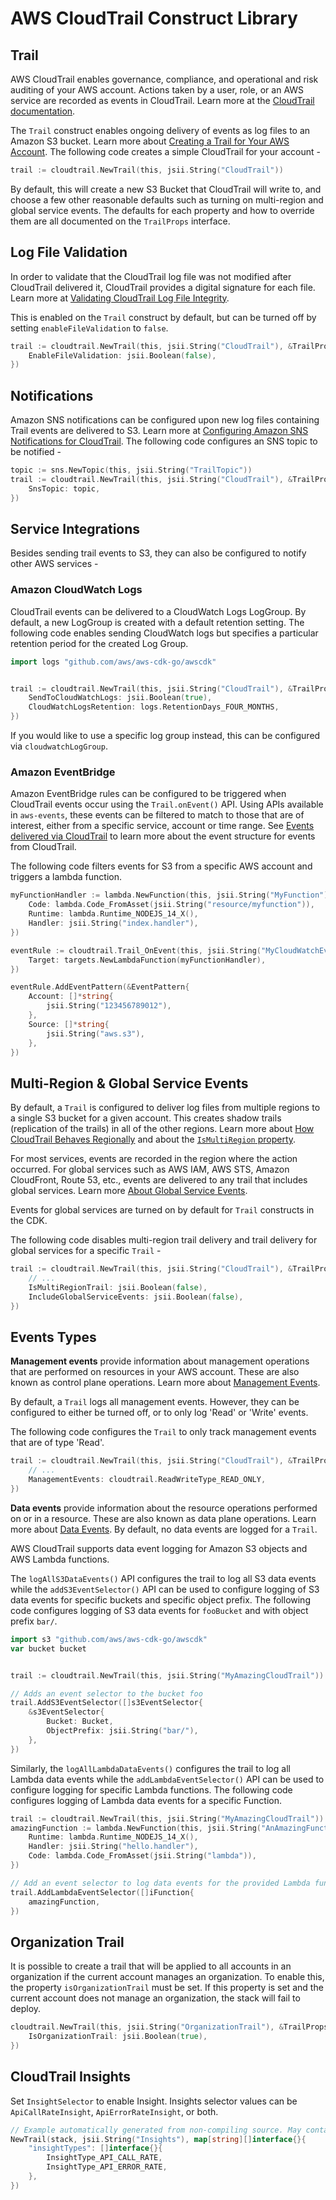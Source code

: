 # AWS CloudTrail Construct Library

## Trail

AWS CloudTrail enables governance, compliance, and operational and risk auditing of your AWS account. Actions taken by
a user, role, or an AWS service are recorded as events in CloudTrail. Learn more at the [CloudTrail
documentation](https://docs.aws.amazon.com/awscloudtrail/latest/userguide/cloudtrail-user-guide.html).

The `Trail` construct enables ongoing delivery of events as log files to an Amazon S3 bucket. Learn more about [Creating
a Trail for Your AWS Account](https://docs.aws.amazon.com/awscloudtrail/latest/userguide/cloudtrail-create-and-update-a-trail.html).
The following code creates a simple CloudTrail for your account -

```go
trail := cloudtrail.NewTrail(this, jsii.String("CloudTrail"))
```

By default, this will create a new S3 Bucket that CloudTrail will write to, and choose a few other reasonable defaults
such as turning on multi-region and global service events.
The defaults for each property and how to override them are all documented on the `TrailProps` interface.

## Log File Validation

In order to validate that the CloudTrail log file was not modified after CloudTrail delivered it, CloudTrail provides a
digital signature for each file. Learn more at [Validating CloudTrail Log File
Integrity](https://docs.aws.amazon.com/awscloudtrail/latest/userguide/cloudtrail-log-file-validation-intro.html).

This is enabled on the `Trail` construct by default, but can be turned off by setting `enableFileValidation` to `false`.

```go
trail := cloudtrail.NewTrail(this, jsii.String("CloudTrail"), &TrailProps{
	EnableFileValidation: jsii.Boolean(false),
})
```

## Notifications

Amazon SNS notifications can be configured upon new log files containing Trail events are delivered to S3.
Learn more at [Configuring Amazon SNS Notifications for
CloudTrail](https://docs.aws.amazon.com/awscloudtrail/latest/userguide/configure-sns-notifications-for-cloudtrail.html).
The following code configures an SNS topic to be notified -

```go
topic := sns.NewTopic(this, jsii.String("TrailTopic"))
trail := cloudtrail.NewTrail(this, jsii.String("CloudTrail"), &TrailProps{
	SnsTopic: topic,
})
```

## Service Integrations

Besides sending trail events to S3, they can also be configured to notify other AWS services -

### Amazon CloudWatch Logs

CloudTrail events can be delivered to a CloudWatch Logs LogGroup. By default, a new LogGroup is created with a
default retention setting. The following code enables sending CloudWatch logs but specifies a particular retention
period for the created Log Group.

```go
import logs "github.com/aws/aws-cdk-go/awscdk"


trail := cloudtrail.NewTrail(this, jsii.String("CloudTrail"), &TrailProps{
	SendToCloudWatchLogs: jsii.Boolean(true),
	CloudWatchLogsRetention: logs.RetentionDays_FOUR_MONTHS,
})
```

If you would like to use a specific log group instead, this can be configured via `cloudwatchLogGroup`.

### Amazon EventBridge

Amazon EventBridge rules can be configured to be triggered when CloudTrail events occur using the `Trail.onEvent()` API.
Using APIs available in `aws-events`, these events can be filtered to match to those that are of interest, either from
a specific service, account or time range. See [Events delivered via
CloudTrail](https://docs.aws.amazon.com/AmazonCloudWatch/latest/events/EventTypes.html#events-for-services-not-listed)
to learn more about the event structure for events from CloudTrail.

The following code filters events for S3 from a specific AWS account and triggers a lambda function.

```go
myFunctionHandler := lambda.NewFunction(this, jsii.String("MyFunction"), &FunctionProps{
	Code: lambda.Code_FromAsset(jsii.String("resource/myfunction")),
	Runtime: lambda.Runtime_NODEJS_14_X(),
	Handler: jsii.String("index.handler"),
})

eventRule := cloudtrail.Trail_OnEvent(this, jsii.String("MyCloudWatchEvent"), &OnEventOptions{
	Target: targets.NewLambdaFunction(myFunctionHandler),
})

eventRule.AddEventPattern(&EventPattern{
	Account: []*string{
		jsii.String("123456789012"),
	},
	Source: []*string{
		jsii.String("aws.s3"),
	},
})
```

## Multi-Region & Global Service Events

By default, a `Trail` is configured to deliver log files from multiple regions to a single S3 bucket for a given
account. This creates shadow trails (replication of the trails) in all of the other regions. Learn more about [How
CloudTrail Behaves Regionally](https://docs.aws.amazon.com/awscloudtrail/latest/userguide/cloudtrail-concepts.html#cloudtrail-concepts-regional-and-global-services)
and about the [`IsMultiRegion`
property](https://docs.aws.amazon.com/AWSCloudFormation/latest/UserGuide/aws-resource-cloudtrail-trail.html#cfn-cloudtrail-trail-ismultiregiontrail).

For most services, events are recorded in the region where the action occurred. For global services such as AWS IAM,
AWS STS, Amazon CloudFront, Route 53, etc., events are delivered to any trail that includes global services. Learn more
[About Global Service Events](https://docs.aws.amazon.com/awscloudtrail/latest/userguide/cloudtrail-concepts.html#cloudtrail-concepts-global-service-events).

Events for global services are turned on by default for `Trail` constructs in the CDK.

The following code disables multi-region trail delivery and trail delivery for global services for a specific `Trail` -

```go
trail := cloudtrail.NewTrail(this, jsii.String("CloudTrail"), &TrailProps{
	// ...
	IsMultiRegionTrail: jsii.Boolean(false),
	IncludeGlobalServiceEvents: jsii.Boolean(false),
})
```

## Events Types

**Management events** provide information about management operations that are performed on resources in your AWS
account. These are also known as control plane operations. Learn more about [Management
Events](https://docs.aws.amazon.com/awscloudtrail/latest/userguide/cloudtrail-concepts.html#cloudtrail-concepts-events).

By default, a `Trail` logs all management events. However, they can be configured to either be turned off, or to only
log 'Read' or 'Write' events.

The following code configures the `Trail` to only track management events that are of type 'Read'.

```go
trail := cloudtrail.NewTrail(this, jsii.String("CloudTrail"), &TrailProps{
	// ...
	ManagementEvents: cloudtrail.ReadWriteType_READ_ONLY,
})
```

**Data events** provide information about the resource operations performed on or in a resource. These are also known
as data plane operations. Learn more about [Data
Events](https://docs.aws.amazon.com/awscloudtrail/latest/userguide/cloudtrail-concepts.html#cloudtrail-concepts-events).
By default, no data events are logged for a `Trail`.

AWS CloudTrail supports data event logging for Amazon S3 objects and AWS Lambda functions.

The `logAllS3DataEvents()` API configures the trail to log all S3 data events while the `addS3EventSelector()` API can
be used to configure logging of S3 data events for specific buckets and specific object prefix. The following code
configures logging of S3 data events for `fooBucket` and with object prefix `bar/`.

```go
import s3 "github.com/aws/aws-cdk-go/awscdk"
var bucket bucket


trail := cloudtrail.NewTrail(this, jsii.String("MyAmazingCloudTrail"))

// Adds an event selector to the bucket foo
trail.AddS3EventSelector([]s3EventSelector{
	&s3EventSelector{
		Bucket: Bucket,
		ObjectPrefix: jsii.String("bar/"),
	},
})
```

Similarly, the `logAllLambdaDataEvents()` configures the trail to log all Lambda data events while the
`addLambdaEventSelector()` API can be used to configure logging for specific Lambda functions. The following code
configures logging of Lambda data events for a specific Function.

```go
trail := cloudtrail.NewTrail(this, jsii.String("MyAmazingCloudTrail"))
amazingFunction := lambda.NewFunction(this, jsii.String("AnAmazingFunction"), &FunctionProps{
	Runtime: lambda.Runtime_NODEJS_14_X(),
	Handler: jsii.String("hello.handler"),
	Code: lambda.Code_FromAsset(jsii.String("lambda")),
})

// Add an event selector to log data events for the provided Lambda functions.
trail.AddLambdaEventSelector([]iFunction{
	amazingFunction,
})
```

## Organization Trail

It is possible to create a trail that will be applied to all accounts in an organization if the current account manages an organization.
To enable this, the property `isOrganizationTrail` must be set. If this property is set and the current account does not manage an organization, the stack will fail to deploy.

```go
cloudtrail.NewTrail(this, jsii.String("OrganizationTrail"), &TrailProps{
	IsOrganizationTrail: jsii.Boolean(true),
})
```

## CloudTrail Insights

Set `InsightSelector` to enable Insight.
Insights selector values can be `ApiCallRateInsight`, `ApiErrorRateInsight`, or both.

```go
// Example automatically generated from non-compiling source. May contain errors.
NewTrail(stack, jsii.String("Insights"), map[string][]interface{}{
	"insightTypes": []interface{}{
		InsightType_API_CALL_RATE,
		InsightType_API_ERROR_RATE,
	},
})
```
